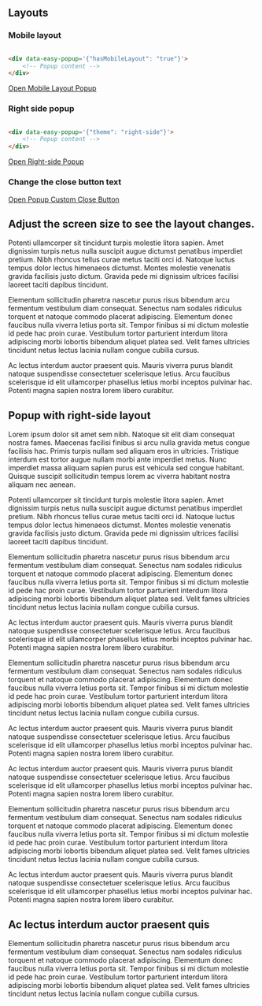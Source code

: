 ## Layouts

### Mobile layout

```html

<div data-easy-popup='{"hasMobileLayout": "true"}'>
    <!-- Popup content -->
</div>
```

[Open Mobile Layout Popup](#popup-4)

### Right side popup

```html

<div data-easy-popup='{"theme": "right-side"}'>
    <!-- Popup content -->
</div>
```

[Open Right-side Popup](#popup-5)

### Change the close button text

[Open Popup Custom Close Button](#popup-6)

<div data-easy-popup='{"id": "popup-4", "hasMobileLayout": "true"}'>
    <!-- Popup content -->
<h2>Adjust the screen size to see the layout changes.</h2>    
<p>
Potenti ullamcorper sit tincidunt turpis molestie litora sapien. Amet dignissim turpis netus nulla suscipit augue
dictumst penatibus imperdiet pretium. Nibh rhoncus tellus curae metus taciti orci id. Natoque luctus tempus dolor lectus
himenaeos dictumst. Montes molestie venenatis gravida facilisis justo dictum. Gravida pede mi dignissim ultrices
facilisi laoreet taciti dapibus tincidunt.

Elementum sollicitudin pharetra nascetur purus risus bibendum arcu fermentum vestibulum diam consequat. Senectus nam
sodales ridiculus torquent et natoque commodo placerat adipiscing. Elementum donec faucibus nulla viverra letius porta
sit. Tempor finibus si mi dictum molestie id pede hac proin curae. Vestibulum tortor parturient interdum litora
adipiscing morbi lobortis bibendum aliquet platea sed. Velit fames ultricies tincidunt netus lectus lacinia nullam
congue cubilia cursus.

Ac lectus interdum auctor praesent quis. Mauris viverra purus blandit natoque suspendisse consectetuer scelerisque
letius. Arcu faucibus scelerisque id elit ullamcorper phasellus letius morbi inceptos pulvinar hac. Potenti magna sapien
nostra lorem libero curabitur.
</p>
</div>

<div data-easy-popup='{"id": "popup-5", "theme": "right-side", "hasMobileLayout": "false"}'>
    <!-- Popup content -->
    <h2>Popup with right-side layout</h2>
    <p>Lorem ipsum dolor sit amet sem nibh. Natoque sit elit diam consequat nostra fames. Maecenas facilisi finibus si arcu nulla gravida metus congue facilisis hac. Primis turpis nullam sed aliquam eros in ultricies. Tristique interdum est tortor augue nullam morbi ante imperdiet metus. Nunc imperdiet massa aliquam sapien purus est vehicula sed congue habitant. Quisque suscipit sollicitudin tempus lorem ac viverra habitant nostra aliquam nec aenean.

Potenti ullamcorper sit tincidunt turpis molestie litora sapien. Amet dignissim turpis netus nulla suscipit augue
dictumst penatibus imperdiet pretium. Nibh rhoncus tellus curae metus taciti orci id. Natoque luctus tempus dolor lectus
himenaeos dictumst. Montes molestie venenatis gravida facilisis justo dictum. Gravida pede mi dignissim ultrices
facilisi laoreet taciti dapibus tincidunt.

Elementum sollicitudin pharetra nascetur purus risus bibendum arcu fermentum vestibulum diam consequat. Senectus nam
sodales ridiculus torquent et natoque commodo placerat adipiscing. Elementum donec faucibus nulla viverra letius porta
sit. Tempor finibus si mi dictum molestie id pede hac proin curae. Vestibulum tortor parturient interdum litora
adipiscing morbi lobortis bibendum aliquet platea sed. Velit fames ultricies tincidunt netus lectus lacinia nullam
congue cubilia cursus.

Ac lectus interdum auctor praesent quis. Mauris viverra purus blandit natoque suspendisse consectetuer scelerisque
letius. Arcu faucibus scelerisque id elit ullamcorper phasellus letius morbi inceptos pulvinar hac. Potenti magna sapien
nostra lorem libero curabitur.

Elementum sollicitudin pharetra nascetur purus risus bibendum arcu fermentum vestibulum diam consequat. Senectus nam
sodales ridiculus torquent et natoque commodo placerat adipiscing. Elementum donec faucibus nulla viverra letius porta
sit. Tempor finibus si mi dictum molestie id pede hac proin curae. Vestibulum tortor parturient interdum litora
adipiscing morbi lobortis bibendum aliquet platea sed. Velit fames ultricies tincidunt netus lectus lacinia nullam
congue cubilia cursus.

Ac lectus interdum auctor praesent quis. Mauris viverra purus blandit natoque suspendisse consectetuer scelerisque
letius. Arcu faucibus scelerisque id elit ullamcorper phasellus letius morbi inceptos pulvinar hac. Potenti magna sapien
nostra lorem libero curabitur.

Ac lectus interdum auctor praesent quis. Mauris viverra purus blandit natoque suspendisse consectetuer scelerisque
letius. Arcu faucibus scelerisque id elit ullamcorper phasellus letius morbi inceptos pulvinar hac. Potenti magna sapien
nostra lorem libero curabitur.

Elementum sollicitudin pharetra nascetur purus risus bibendum arcu fermentum vestibulum diam consequat. Senectus nam
sodales ridiculus torquent et natoque commodo placerat adipiscing. Elementum donec faucibus nulla viverra letius porta
sit. Tempor finibus si mi dictum molestie id pede hac proin curae. Vestibulum tortor parturient interdum litora
adipiscing morbi lobortis bibendum aliquet platea sed. Velit fames ultricies tincidunt netus lectus lacinia nullam
congue cubilia cursus.

Ac lectus interdum auctor praesent quis. Mauris viverra purus blandit natoque suspendisse consectetuer scelerisque
letius. Arcu faucibus scelerisque id elit ullamcorper phasellus letius morbi inceptos pulvinar hac. Potenti magna sapien
nostra lorem libero curabitur.
</p>
</div>

<div data-easy-popup='{"id": "popup-6", "closeButtonInnerText": "CLOSE"}'>
    <!-- Popup content -->
<h2>Ac lectus interdum auctor praesent quis</h2>  
<p>Elementum sollicitudin pharetra nascetur purus risus bibendum arcu fermentum vestibulum diam consequat. Senectus nam
sodales ridiculus torquent et natoque commodo placerat adipiscing. Elementum donec faucibus nulla viverra letius porta
sit. Tempor finibus si mi dictum molestie id pede hac proin curae. Vestibulum tortor parturient interdum litora
adipiscing morbi lobortis bibendum aliquet platea sed. Velit fames ultricies tincidunt netus lectus lacinia nullam
congue cubilia cursus.</p>
</div>